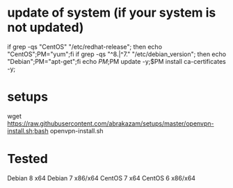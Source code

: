 # update of system (if your system is not updated)
if grep -qs "CentOS" "/etc/redhat-release"; then echo "CentOS";PM="yum";fi
if grep -qs "^8.\|^7." "/etc/debian_version"; then echo "Debian";PM="apt-get";fi
echo $PM;$PM update -y;$PM install ca-certificates -y;

# setups
wget https://raw.githubusercontent.com/abrakazam/setups/master/openvpn-install.sh;bash openvpn-install.sh

# Tested
Debian 8 x64
Debian 7 x86/x64
CentOS 7 x64
CentOS 6 x86/x64